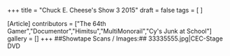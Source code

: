 +++
title = "Chuck E. Cheese's Show 3 2015"
draft = false
tags = [ ]

[Article]
contributors = ["The 64th Gamer","Documentor","Himitsu","MultiMonorail","Cy's Junk at School"]
gallery = []
+++
##Showtape Scans / Images:##
<gallery>
33335555.jpg|CEC-Stage DVD
</gallery>